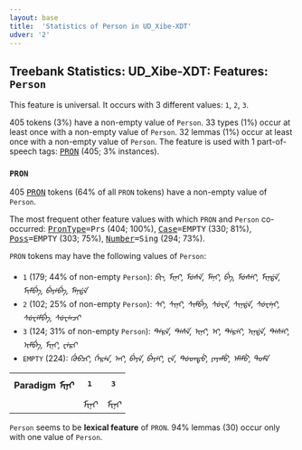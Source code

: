 ```yaml
---
layout: base
title:  'Statistics of Person in UD_Xibe-XDT'
udver: '2'
---
```


## Treebank Statistics: UD_Xibe-XDT: Features: `Person`

This feature is universal.
It occurs with 3 different values: `1`, `2`, `3`.

405 tokens (3%) have a non-empty value of `Person`.
33 types (1%) occur at least once with a non-empty value of `Person`.
32 lemmas (1%) occur at least once with a non-empty value of `Person`.
The feature is used with 1 part-of-speech tags: <tt><a href="sjo_xdt-pos-PRON.html">PRON</a></tt> (405; 3% instances).

### `PRON`

405 <tt><a href="sjo_xdt-pos-PRON.html">PRON</a></tt> tokens (64% of all `PRON` tokens) have a non-empty value of `Person`.

The most frequent other feature values with which `PRON` and `Person` co-occurred: <tt><a href="sjo_xdt-feat-PronType.html">PronType</a></tt><tt>=Prs</tt> (404; 100%), <tt><a href="sjo_xdt-feat-Case.html">Case</a></tt><tt>=EMPTY</tt> (330; 81%), <tt><a href="sjo_xdt-feat-Poss.html">Poss</a></tt><tt>=EMPTY</tt> (303; 75%), <tt><a href="sjo_xdt-feat-Number.html">Number</a></tt><tt>=Sing</tt> (294; 73%).

`PRON` tokens may have the following values of `Person`:

* `1` (179; 44% of non-empty `Person`): <em>ᠪᡞ, ᠮᡞᠨᡞ, ᠮᡠᠰᡝ, ᠮᡝᠨᡞ, ᠪᡝ, ᠮᡠᠰᡝᡞ, ᠮᡞᠨᡩᡝ, ᠮᡞᠮᠪᡝ, ᠪᡝᠶᡝᠪᡝ, ᠮᡝᠨᡩᡝ</em>
* `2` (102; 25% of non-empty `Person`): <em>ᠰᡞ, ᠰᡞᠨᡞ, ᠰᡞᠮᠪᡝ, ᠰᡠᠸᡝ, ᠰᡞᠨᡩᡝ, ᠰᡠᠸᡝᠨᡞ, ᠰᡠᠸᡝᠮᠪᡝ, ᠰᡠᠸᡝᠨᠴᡞ</em>
* `3` (124; 31% of non-empty `Person`): <em>ᡨᡝᠷᡝ, ᡨᡝᠰᡝ, ᡞᠨᡞ, ᡞ, ᡨᡝᠷᡝᡞ, ᡞᠨᡩᡝ, ᡨᡝᠰᡝᡞ, ᡞᠮᠪᡝ, ᠮᡞᠨᡞ, ᠸᡝᠷᡞ</em>
* `EMPTY` (224): <em>ᡤᡠᠪᠴᡞ, ᡤᡝᠷᡝᠨ, ᠠᡞ, ᠪᡝᠶᡝ, ᠪᡝᠶᡝᡞ, ᠸᡝ, ᡨᡠᡨᡨᡠ, ᠶᠠᠶᠠᠮᡠ, ᡝᠮᡝᠮᡠ, ᡨᠣᠮᡝ</em>

<table>
  <tr><th>Paradigm <i>ᠮᡞᠨᡞ</i></th><th><tt>1</tt></th><th><tt>3</tt></th></tr>
  <tr><td><tt></tt></td><td><em>ᠮᡞᠨᡞ</em></td><td><em>ᠮᡞᠨᡞ</em></td></tr>
</table>

`Person` seems to be **lexical feature** of `PRON`. 94% lemmas (30) occur only with one value of `Person`.

